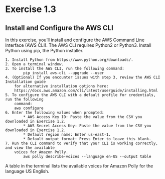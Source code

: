 # Exercise 1.3## Install and Configure the AWS CLIIn this exercise, you’ll install and configure the AWS Command Line Interface (AWS CLI).The AWS CLI requires Python2 or Python3. Install Python using pip, the Python installer.	1. Install Python from https://www.python.org/downloads/.	2. Open a terminal window.	3. To install the AWS CLI, run the following command:			pip install aws-cli --upgrade --user	4. (Optional) If you encounter issues with step 3, review the AWS CLI Installation guide		for alternative installation options here:		https://docs.aws.amazon.com/cli/latest/userguide/installing.html	5. To configure the AWS CLI with a default profile for credentials, run the following		command:		aws configure	6. Enter the following values when prompted:
			* AWS Access Key ID: Paste the value from the CSV you downloaded in Exercise 1.2.
			* AWS Secret Access Key: Paste the value from the CSV you downloaded in Exercise 1.2.
			* Default region name: Enter us-east-1.
			* Default output format: Press Enter to leave this blank.
	7. Run the CLI command to verify that your CLI is working correctly, and view the available		voices for Amazon Polly.			aws polly describe-voices --language en-US --output tableA table in the terminal lists the available voices for Amazon Polly for the language USEnglish.